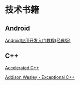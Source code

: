 # 技术书籍

## Android
[Android应用开发入门教程(经典版)](https://github.com/TIM168/technical_books/blob/master/Android/Android%E5%BA%94%E7%94%A8%E5%BC%80%E5%8F%91%E5%85%A5%E9%97%A8%E6%95%99%E7%A8%8B-%E7%BB%8F%E5%85%B8%E7%89%88.pdf)

## C++
[Accelerated C++](https://github.com/TIM168/technical_books/blob/master/C%2B%2B/Accelerated%20C%2B%2B%20.pdf "Accelerated C++")

[Addison Wesley - Exceptional C++](https://github.com/TIM168/technical_books/blob/master/C%2B%2B/Addison%20Wesley%20-%20Exceptional%20C%2B%2B.chm "Addison Wesley - Exceptional C++")
